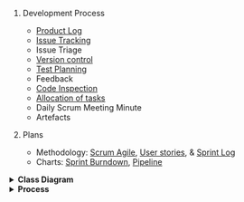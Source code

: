 1. Development Process
   * [Product Log](https://git.cs.kent.ac.uk/co886/g6/issues) 
   * [Issue Tracking](https://git.cs.kent.ac.uk/co886/g6/issues)
   * Issue Triage
   * [Version control](https://git.cs.kent.ac.uk/co886/g6/network/master)
   * [Test Planning](https://git.cs.kent.ac.uk/co886/g6/wikis/CO886_G6_Documentation/Quality-Assurance)
   * Feedback
   * [Code Inspection](https://git.cs.kent.ac.uk/co886/g6/wikis/CO886_G6_Documentation/Quality-Assurance)
   * [Allocation of tasks](https://git.cs.kent.ac.uk/co886/g6/graphs/master) 
   * Daily Scrum Meeting Minute
   * Artefacts

2. Plans
   * Methodology: [Scrum Agile](./Development-Process-and-Plans/Scrum-Agile), [User stories](./User-Stories),  & [Sprint Log](https://git.cs.kent.ac.uk/co886/g6/milestones/3)  
   * Charts: [Sprint Burndown](https://git.cs.kent.ac.uk/co886/g6/milestones/3), [Pipeline](https://git.cs.kent.ac.uk/co886/g6/pipelines/charts) 

<details><summary><b>Class Diagram</b></summary>
![HEAT_class_diagram](uploads/3097e9933fe380a5150d54e3325da0b7/HEAT_class_diagram.jpg)</details>  

<details><summary><b>Process</b></summary>   
![image](uploads/f8d34373384eb3f0b40d07697daf05f1/image.png)<br>   
Reference: [Microsoft Azure](https://docs.microsoft.com/en-us/azure/devops/boards/work-items/guidance/_img/agile-process-work-tracking-wits.png?view=azure-devops)</details>     